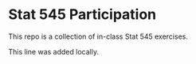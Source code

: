 # Stat 545 Participation
This repo is a collection of in-class Stat 545 exercises.

This line was added locally.
